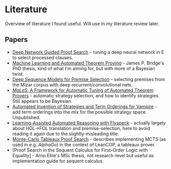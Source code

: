 # Literature

Overview of literature I found useful.
Will use in my literature review later.

## Papers

- [Deep Network Guided Proof Search](https://arxiv.org/pdf/1701.06972.pdf) - runing a deep neural network in E to select processed clauses.
- [Machine Learning and Automated Theorem Proving](http://www.cl.cam.ac.uk/techreports/UCAM-CL-TR-792.pdf) - James P. Bridge's PhD thesis, kind of what I'm aiming for, but with more of a Bayesian twist.
- [Deep Sequence Models for Premise Selection](https://arxiv.org/pdf/1606.04442.pdf) - selecting premises from the Mizar corpus with deep recurrent/convolutional nets.
- [_MaLeS_: A Framework for Automatic Tuning of Automated Theorem Provers](https://link.springer.com/content/pdf/10.1007%2Fs10817-015-9329-1.pdf) - automatic strategy selection, and how to identify strategies. Still appears to be Bayesian.
- [Automated Invention of Strategies and Term Orderings for Vampire](http://arxiv.org/pdf/) - add term orderings into the mix for the possible strategy space. Unpublished.
- [Learning-Assisted Automated Reasoning with Flyspeck](https://link.springer.com/content/pdf/10.1007/s10817-014-9303-3.pdf) - actually largely about HOL->FOL translation and premise-selection, here to avoid reading it again due to the slightly-misleading title.
- [Monte-Carlo Tableaux Proof Search](http://cl-informatik.uibk.ac.at/users/cek/docs/17/mfckju-cade17.pdf) - describes implementing MCTS (as used in e.g. _AlphaGo_) in the context of LeanCOP, a tableaux prover.
- [Proof Search in the Sequent Calculus for First-Order Logic with Equality] - Arno Ehle's MSc thesis, not research-level but useful as implementation guide for sequent calculus.
